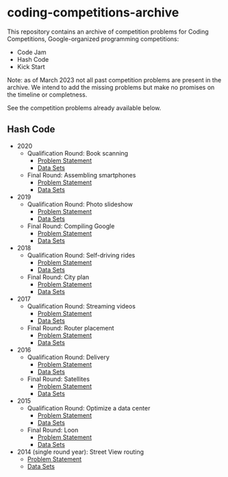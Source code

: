 # coding-competitions-archive

This repository contains an archive of competition problems for
Coding Competitions, Google-organized programming competitions:

 - Code Jam
 - Hash Code
 - Kick Start

Note: as of March 2023 not all past competition problems are present in the
archive. We intend to add the missing problems but make no promises on the
timeline or completness.

See the competition problems already available below.

## Hash Code

 - 2020
   - Qualification Round: Book scanning
     - [Problem Statement](hashcode/hashcode_2020_qualification_round.pdf)
     - [Data Sets](hashcode/hashcode_2020_qualification_round)
   - Final Round: Assembling smartphones
     - [Problem Statement](hashcode/hashcode_2020_final_round.pdf)
     - [Data Sets](hashcode/hashcode_2020_final_round)
 - 2019
   - Qualification Round: Photo slideshow
     - [Problem Statement](hashcode/hashcode_2019_qualification_round.pdf)
     - [Data Sets](hashcode/hashcode_2019_qualification_round)
   - Final Round: Compiling Google
     - [Problem Statement](hashcode/hashcode_2019_final_round.pdf)
     - [Data Sets](hashcode/hashcode_2019_final_round)
 - 2018
   - Qualification Round: Self-driving rides
     - [Problem Statement](hashcode/hashcode_2018_qualification_round.pdf)
     - [Data Sets](hashcode/hashcode_2018_qualification_round)
   - Final Round: City plan
     - [Problem Statement](hashcode/hashcode_2018_final_round.pdf)
     - [Data Sets](hashcode/hashcode_2018_final_round)
 - 2017
   - Qualification Round: Streaming videos
     - [Problem Statement](hashcode/hashcode_2017_qualification_round.pdf)
     - [Data Sets](hashcode/hashcode_2017_qualification_round)
   - Final Round: Router placement
     - [Problem Statement](hashcode/hashcode_2017_final_round.pdf)
     - [Data Sets](hashcode/hashcode_2017_final_round)
 - 2016
   - Qualification Round: Delivery
     - [Problem Statement](hashcode/hashcode_2016_qualification_round.pdf)
     - [Data Sets](hashcode/hashcode_2016_qualification_round)
   - Final Round: Satellites
     - [Problem Statement](hashcode/hashcode_2016_final_round.pdf)
     - [Data Sets](hashcode/hashcode_2016_final_round)
 - 2015
   - Qualification Round: Optimize a data center
     - [Problem Statement](hashcode/hashcode_2015_qualification_round.pdf)
     - [Data Sets](hashcode/hashcode_2015_qualification_round)
   - Final Round: Loon
     - [Problem Statement](hashcode/hashcode_2015_final_round.pdf)
     - [Data Sets](hashcode/hashcode_2015_final_round)
 - 2014 (single round year): Street View routing
     - [Problem Statement](hashcode/hashcode_2014_final_round.pdf)
     - [Data Sets](hashcode/hashcode_2014_final_round)
